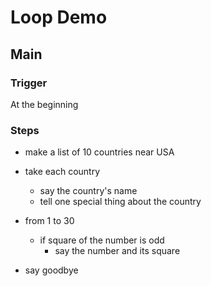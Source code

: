 # Loop Demo

## Main

### Trigger
At the beginning

### Steps
- make a list of 10 countries near USA
- take each country
    - say the country's name
    - tell one special thing about the country

- from 1 to 30
    - if square of the number is odd
        - say the number and its square

- say goodbye